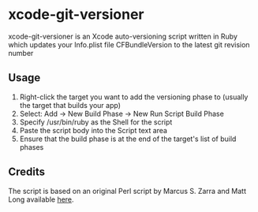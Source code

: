 xcode-git-versioner
===================

xcode-git-versioner is an Xcode auto-versioning script written in Ruby which updates your Info.plist file CFBundleVersion to the latest git revision number

Usage
-----

1. Right-click the target you want to add the versioning phase to (usually the target that builds your app)
2. Select: Add -> New Build Phase -> New Run Script Build Phase
3. Specify /usr/bin/ruby as the Shell for the script
4. Paste the script body into the Script text area
5. Ensure that the build phase is at the end of the target's list of build phases 

Credits
-------

The script is based on an original Perl script by Marcus S. Zarra and Matt Long available [here](http://www.cimgf.com/2008/04/13/git-and-xcode-a-git-build-number-script/).

